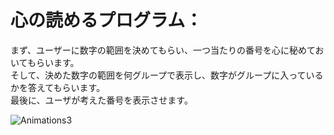 # 心の読めるプログラム：

まず、ユーザーに数字の範囲を決めてもらい、一つ当たりの番号を心に秘めておいてもらいます。  
そして、決めた数字の範囲を何グループで表示し、数字がグループに入っているかを答えてもらいます。  
最後に、ユーザが考えた番号を表示させます。  

![Animations3](https://user-images.githubusercontent.com/76275133/143026797-37e0725a-94ee-46a0-9816-b995361a9779.gif)
